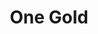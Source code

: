 ---
title: One Gold
description: Buy precious metals online with Bitcoin.
homepage: https://www.onegold.com/
twitter:
---